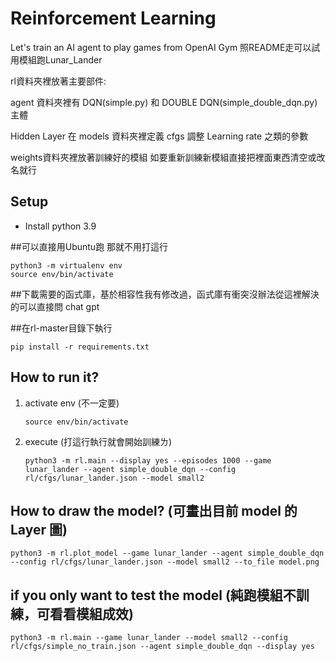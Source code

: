 # Reinforcement Learning

Let's train an AI agent to play games from OpenAI Gym
照README走可以試用模組跑Lunar_Lander

rl資料夾裡放著主要部件:

agent 資料夾裡有 DQN(simple.py) 和 DOUBLE DQN(simple_double_dqn.py) 主體

Hidden Layer 在 models 資料夾裡定義
cfgs 調整 Learning rate 之類的參數

weights資料夾裡放著訓練好的模組
如要重新訓練新模組直接把裡面東西清空或改名就行

## Setup
* Install python 3.9

##可以直接用Ubuntu跑 那就不用打這行
```
python3 -m virtualenv env
source env/bin/activate
```

##下載需要的函式庫，基於相容性我有修改過，函式庫有衝突沒辦法從這裡解決的可以直接問 chat gpt

##在rl-master目錄下執行

```
pip install -r requirements.txt
```

## How to run it?


1. activate env (不一定要)

    ```
    source env/bin/activate
    ```

2. execute (打這行執行就會開始訓練ㄌ)

    ```
    python3 -m rl.main --display yes --episodes 1000 --game lunar_lander --agent simple_double_dqn --config rl/cfgs/lunar_lander.json --model small2
    ```

## How to draw the model? (可畫出目前 model 的 Layer 圖)

```
python3 -m rl.plot_model --game lunar_lander --agent simple_double_dqn --config rl/cfgs/lunar_lander.json --model small2 --to_file model.png
```
## if you only want to test the model (純跑模組不訓練，可看看模組成效)

```
python3 -m rl.main --game lunar_lander --model small2 --config rl/cfgs/simple_no_train.json --agent simple_double_dqn --display yes
```
